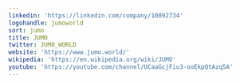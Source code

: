 ```yaml
---
linkedin: 'https://linkedin.com/company/10092734'
logohandle: jumoworld
sort: jumo
title: JUMO
twitter: JUMO_WORLD
website: 'https://www.jumo.world/'
wikipedia: 'https://en.wikipedia.org/wiki/JUMO'
youtube: 'https://youtube.com/channel/UCaaGcjFiu3-ooEkpQtAzq5A'
---
```


